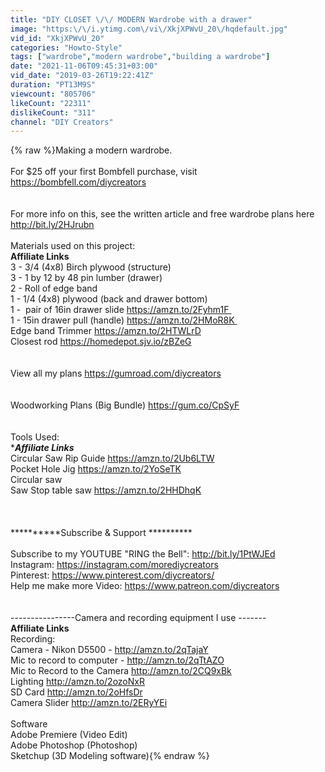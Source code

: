 ```yaml
---
title: "DIY CLOSET \/\/ MODERN Wardrobe with a drawer"
image: "https:\/\/i.ytimg.com\/vi\/XkjXPWvU_20\/hqdefault.jpg"
vid_id: "XkjXPWvU_20"
categories: "Howto-Style"
tags: ["wardrobe","modern wardrobe","building a wardrobe"]
date: "2021-11-06T09:45:31+03:00"
vid_date: "2019-03-26T19:22:41Z"
duration: "PT13M9S"
viewcount: "805706"
likeCount: "22311"
dislikeCount: "311"
channel: "DIY Creators"
---
```

{% raw %}Making a modern wardrobe. <br /> <br />For $25 off your first Bombfell purchase, visit <a rel="nofollow" target="blank" href="https://bombfell.com/diycreators">https://bombfell.com/diycreators</a><br /><br /><br />For more info on this, see the written article and free wardrobe plans here <a rel="nofollow" target="blank" href="http://bit.ly/2HJrubn">http://bit.ly/2HJrubn</a> <br /><br />Materials used on this project:<br />******Affiliate Links******<br />3 - 3/4 (4x8) Birch plywood (structure)<br />3 - 1 by 12 by 48 pin lumber (drawer)<br />2 - Roll of edge band<br />1 - 1/4 (4x8) plywood (back and drawer bottom)<br />1 -  pair of 16in drawer slide <a rel="nofollow" target="blank" href="https://amzn.to/2Fyhm1F ">https://amzn.to/2Fyhm1F </a><br />1 - 15in drawer pull (handle) <a rel="nofollow" target="blank" href="https://amzn.to/2HMoR8K ">https://amzn.to/2HMoR8K </a><br />Edge band Trimmer <a rel="nofollow" target="blank" href="https://amzn.to/2HTWLrD">https://amzn.to/2HTWLrD</a><br />Closest rod <a rel="nofollow" target="blank" href="https://homedepot.sjv.io/zBZeG">https://homedepot.sjv.io/zBZeG</a><br /><br /><br />View all my plans <a rel="nofollow" target="blank" href="https://gumroad.com/diycreators">https://gumroad.com/diycreators</a><br /><br /><br />Woodworking Plans (Big Bundle) <a rel="nofollow" target="blank" href="https://gum.co/CpSyF">https://gum.co/CpSyF</a><br /><br /><br />Tools Used:<br />******Affiliate Links*****<br />Circular Saw Rip Guide <a rel="nofollow" target="blank" href="https://amzn.to/2Ub6LTW">https://amzn.to/2Ub6LTW</a><br />Pocket Hole Jig <a rel="nofollow" target="blank" href="https://amzn.to/2YoSeTK">https://amzn.to/2YoSeTK</a><br />Circular saw<br />Saw Stop table saw <a rel="nofollow" target="blank" href="https://amzn.to/2HHDhqK">https://amzn.to/2HHDhqK</a><br /><br /><br /><br />**********Subscribe &amp; Support **********<br /><br />Subscribe to my YOUTUBE &quot;RING the Bell&quot;: <a rel="nofollow" target="blank" href="http://bit.ly/1PtWJEd">http://bit.ly/1PtWJEd</a><br />Instagram:   <a rel="nofollow" target="blank" href="https://instagram.com/morediycreators">https://instagram.com/morediycreators</a> <br />Pinterest:     <a rel="nofollow" target="blank" href="https://www.pinterest.com/diycreators/">https://www.pinterest.com/diycreators/</a><br />Help me make more Video: <a rel="nofollow" target="blank" href="https://www.patreon.com/diycreators">https://www.patreon.com/diycreators</a><br /><br /><br />----------------Camera and recording equipment I use -------<br />******Affiliate Links******<br />Recording: <br />Camera - Nikon D5500 -  <a rel="nofollow" target="blank" href="http://amzn.to/2qTajaY">http://amzn.to/2qTajaY</a><br />Mic to record to computer - <a rel="nofollow" target="blank" href="http://amzn.to/2qTtAZO">http://amzn.to/2qTtAZO</a><br />Mic to Record to the Camera <a rel="nofollow" target="blank" href="http://amzn.to/2CQ9xBk">http://amzn.to/2CQ9xBk</a><br />Lighting <a rel="nofollow" target="blank" href="http://amzn.to/2ozoNxR">http://amzn.to/2ozoNxR</a> <br />SD Card <a rel="nofollow" target="blank" href="http://amzn.to/2oHfsDr">http://amzn.to/2oHfsDr</a> <br />Camera Slider <a rel="nofollow" target="blank" href="http://amzn.to/2ERyYEi">http://amzn.to/2ERyYEi</a> <br /><br />Software<br />Adobe Premiere (Video Edit) <br />Adobe Photoshop (Photoshop)  <br />Sketchup (3D Modeling software){% endraw %}
